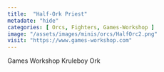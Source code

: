 ```yaml
---
title:  "Half-Ork Priest"
metadate: "hide"
categories: [ Orcs, Fighters, Games-Workshop ]
image: "/assets/images/minis/orcs/HalfOrc2.png"
visit: "https://www.games-workshop.com"
---
```

Games Workshop Kruleboy Ork
